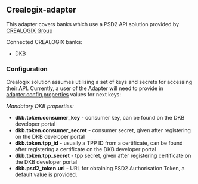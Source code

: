 ## Crealogix-adapter

This adapter covers banks which use a PSD2 API solution provided by [CREALOGIX Group](https://crealogix.com/ch/en/)

Connected CREALOGIX banks:
- DKB

### Configuration

Crealogix solution assumes utilising a set of keys and secrets for accessing their API. Currently, a user of the Adapter
will need to provide in [adapter.config.properties](../../xs2a-adapter-service-api/src/main/resources/adapter.config.properties) 
values for next keys:

*Mandatory DKB properties:*
- **dkb.token.consumer_key** - consumer key, can be found on the DKB developer portal
- **dkb.token.consumer_secret** - consumer secret, given after registering on the DKB developer portal
- **dkb.token.tpp_id** - usually a TPP ID from a certificate, can be found after registering a certificate on the DKB developer portal
- **dkb.token.tpp_secret** - tpp secret, given after registering certificate on the DKB developer portal
- **dkb.psd2_token.url** - URL for obtaining PSD2 Authorisation Token, a default value is provided.
